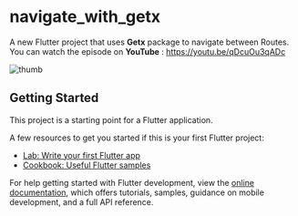 # navigate_with_getx

A new Flutter project that uses **Getx** package to navigate between Routes.
You can watch the episode on **YouTube** : https://youtu.be/qDcuOu3qADc


![thumb](https://user-images.githubusercontent.com/36349126/182934780-ee1ca80a-2f5a-4342-839b-a50491c6daf7.png)

## Getting Started

This project is a starting point for a Flutter application.

A few resources to get you started if this is your first Flutter project:

- [Lab: Write your first Flutter app](https://docs.flutter.dev/get-started/codelab)
- [Cookbook: Useful Flutter samples](https://docs.flutter.dev/cookbook)

For help getting started with Flutter development, view the
[online documentation](https://docs.flutter.dev/), which offers tutorials,
samples, guidance on mobile development, and a full API reference.
